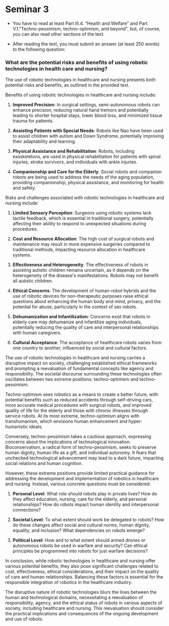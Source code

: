 # Seminar 3 


- You have to read at least Part III.4. “Health and Welfare” and Part V.1."Techno-pessimism, techno-optimism, and beyond", but, of course, you can also read other sections of the text.

- After reading the text, you must submit an answer (at least 250 words) to the following question:

### What are the potential risks and benefits of using robotic technologies in health care and nursing?


The use of robotic technologies in healthcare and nursing presents both potential risks and benefits, as outlined in the provided text. 

Benefits of using robotic technologies in healthcare and nursing include:

1. **Improved Precision**: In surgical settings, semi-autonomous robots can enhance precision, reducing natural hand tremors and potentially leading to shorter hospital stays, lower blood loss, and minimized tissue trauma for patients.

2. **Assisting Patients with Special Needs**: Robots like Nao have been used to assist children with autism and Down Syndrome, potentially improving their adaptability and learning.

3. **Physical Assistance and Rehabilitation**: Robots, including exoskeletons, are used in physical rehabilitation for patients with spinal injuries, stroke survivors, and individuals with ankle injuries.

4. **Companionship and Care for the Elderly**: Social robots and companion robots are being used to address the needs of the aging population, providing companionship, physical assistance, and monitoring for health and safety.

Risks and challenges associated with robotic technologies in healthcare and nursing include:

1. **Limited Sensory Perception**: Surgeons using robotic systems lack tactile feedback, which is essential in traditional surgery, potentially affecting their ability to respond to unexpected situations during procedures.

2. **Cost and Resource Allocation**: The high cost of surgical robots and maintenance may result in more expensive surgeries compared to traditional methods, impacting resource allocation in healthcare systems.

3. **Effectiveness and Heterogeneity**: The effectiveness of robots in assisting autistic children remains uncertain, as it depends on the heterogeneity of the disease's manifestations. Robots may not benefit all autistic children.

4. **Ethical Concerns**: The development of human-robot hybrids and the use of robotic devices for non-therapeutic purposes raise ethical questions about enhancing the human body and mind, privacy, and the potential for abuse, particularly in the context of sex robots.

5. **Dehumanization and Infantilization**: Concerns exist that robots in elderly care may dehumanize and infantilize aging individuals, potentially reducing the quality of care and interpersonal relationships with human caregivers.

6. **Cultural Acceptance**: The acceptance of healthcare robots varies from one country to another, influenced by social and cultural factors.


The use of robotic technologies in healthcare and nursing carries a disruptive impact on society, challenging established ethical frameworks and prompting a reevaluation of fundamental concepts like agency and responsibility. The societal discourse surrounding these technologies often oscillates between two extreme positions: techno-optimism and techno-pessimism.

Techno-optimism sees robotics as a means to create a better future, with potential benefits such as reduced accidents through self-driving cars, more accurate medical procedures with surgical robots, and improved quality of life for the elderly and those with chronic illnesses through service robots. At its most extreme, techno-optimism aligns with transhumanism, which envisions human enhancement and hyper-humanistic ideals.

Conversely, techno-pessimism takes a cautious approach, expressing concerns about the implications of technological innovation. Bioconservatism, a radical form of techno-pessimism, seeks to preserve human dignity, human life as a gift, and individual autonomy. It fears that unchecked technological advancement may lead to a dark future, impacting social relations and human cognition.

However, these extreme positions provide limited practical guidance for addressing the development and implementation of robotics in healthcare and nursing. Instead, various concrete questions must be considered:

1. **Personal Level**: What role should robots play in private lives? How do they affect education, nursing, care for the elderly, and personal relationships? How do robots impact human identity and interpersonal connections?

2. **Societal Level**: To what extent should work be delegated to robots? How do these changes affect social and cultural norms, human dignity, equality, and inclusion? What dependencies on robots emerge?

3. **Political Level**: How and to what extent should armed drones or autonomous robots be used in warfare and security? Can ethical principles be programmed into robots for just warfare decisions?

In conclusion, while robotic technologies in healthcare and nursing offer various potential benefits, they also pose significant challenges related to cost, effectiveness, ethical considerations, and their impact on the quality of care and human relationships. Balancing these factors is essential for the responsible integration of robotics in the healthcare industry.

The disruptive nature of robotic technologies blurs the lines between the human and technological domains, necessitating a reevaluation of responsibility, agency, and the ethical status of robots in various aspects of society, including healthcare and nursing. This reevaluation should consider the practical implications and consequences of the ongoing development and use of robots.





